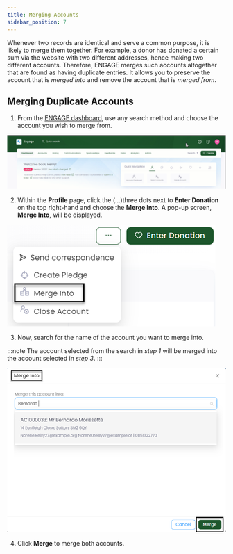 ```yaml
---
title: Merging Accounts
sidebar_position: 7
---
```


Whenever two records are identical and serve a common purpose, it is likely to merge them together. For example, a donor has donated a certain sum via the website with two different addresses, hence making two different accounts. Therefore, ENGAGE merges such accounts altogether that are found as having duplicate entries. It allows you to preserve the account that is *merged into* and remove the account that is *merged from*.

## Merging Duplicate Accounts

1. From the [ENGAGE dashboard](https://beta.n3o.cloud/eu1/engage/dashboard), use any search method and choose the account you wish to merge from.

![Search Account Video](../01-searching-accounts/search-account-video.gif)

2. Within the **Profile** page, click the (...)three dots next to **Enter Donation** on the top right-hand and choose the **Merge Into**. A pop-up screen, **Merge Into**, will be displayed. 

![Three Dots](./three-dots.png)

3. Now, search for the name of the account you want to merge into. 

:::note
The account selected from the search in *step 1* will be merged into the account selected in *step 3*.
:::

![Merge Into](./merge-into.png)

4. Click **Merge** to merge both accounts.
